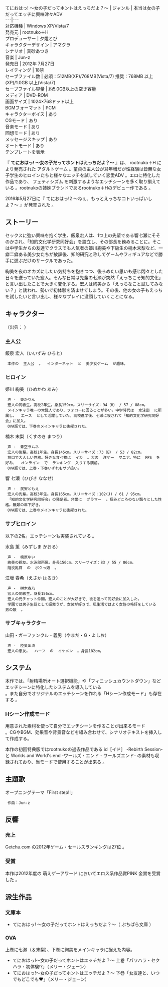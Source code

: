てにおはっ! 〜女の子だってホントはえっちだよ？〜  |  ジャンル  |  本当は女の子だってエッチに興味津々ADV   
---|---  
対応機種  |  Windows XP/Vista/7   
発売元  |  rootnuko＋H   
プロデューサー  |  夕燈とび   
キャラクターデザイン  |  アマクラ   
シナリオ  |  真砂あつき   
音楽  |  Jun-z   
発売日  |  2012年  7月27日   
レイティング  |  18禁   
セーブファイル数  |  必須：512MB(XP)/768MB(Vista/7)  推奨：768MB 以上(XP)/1.0GB 以上(Vista/7)   
セーブファイル容量  |  約5.0GB以上の空き容量   
メディア  |  DVD-ROM   
画面サイズ  |  1024×768ドット以上   
BGMフォーマット  |  PCM   
キャラクターボイス  |  あり   
CGモード  |  あり   
音楽モード  |  あり   
回想モード  |  あり   
メッセージスキップ  |  あり   
オートモード  |  あり   
テンプレートを表示  
  
『 **てにおはっ! 〜女の子だってホントはえっちだよ？〜** 』は、  rootnuko＋H  により発売された  アダルトゲーム
。童貞の主人公が耳年増だが性経験は皆無な女子学生のヒロインたちと様々なエッチを試していく恋愛ADV    。エロに特化した作品であり、
フェティシズム  を刺激するようなエッチシーンを多く取り揃えている    。rootnukoの姉妹ブランドであるrootnuko＋Hのデビュー作である
  。

2016年5月27日に『  てにおはっ!2 〜ねぇ、もっとえっちなコトいっぱいしよ？〜  』が発売された    。

##  ストーリー  

セックスに強い興味を抱く学生、飯泉宏人は、1つ上の先輩である響七瀬にそそのかされ、「知的文化学研究同好会」を設立し、その部長を務めることに。そこは中学生からの友達でクラスでも人気者の姫川絢美や下級生の楠木末梨など、一癖二癖ある美少女たちが放課後、知的研究と称してゲームやフィギュアなどで勝手に遊ぶだけのサークルであった。

絢美を夜のオカズにしたい気持ちを抱きつつ、後ろめたい思いも感じ悶々とした日々を送っていた宏人。そんな日常は先輩の七瀬が突然「えっちこそ知的文化」と言い出したことで大きく変化する。宏人は絢美から「えっちなこと試してみない？」と誘われ、勢いで初体験を済ませてしまう。その後、他の女の子もえっちを試したいと言い出し、様々なプレイに没頭していくことになる。

##  キャラクター  

（出典：            ）

###  主人公  

飯泉 宏人（いいずみ ひろと）

     本作の  主人公  。  インターネット  と  美少女ゲーム  が趣味。 

###  ヒロイン  

姫川 絢美（ひめかわ あみ）

     声 -  東かりん 
     宏人の同級生。高校2年生。身長159cm。スリーサイズ：94（H） / 57 / 88cm。 
     メインキャラ唯一の常識人であり、フォローに回ることが多い。中学時代は  水泳部  に所属し、  エース  として活躍していた。高校進学後、七瀬に唆されて「知的文化学研究同好会」に加入。 
     OVA版では、下巻のメインキャラに抜擢された。 
楠木 末梨（くすのき まつり）

     声 -  青空ラムネ 
     宏人の後輩。高校1年生。身長145cm。スリーサイズ：73（B） / 53 / 82cm。 
     無口で大人しい性格。好きな食べ物は  イカ  。大の  洋ゲー  マニア。特に  FPS  を好み、  オンライン  で  ランキング  入りする腕前。 
     OVA版では、上巻・下巻いずれもサブ扱い。 
響 七瀬（ひびき ななせ）

     声 -  民安ともえ 
     宏人の先輩。高校3年生。身長165cm。スリーサイズ：102(J) / 61 / 95cm。 
     「知的文化学研究同好会」の発足者。非常に  グラマー  。掴みどころのない飄々とした性格。無類の年下好き。 
     OVA版では、上巻のメインキャラに抜擢された。 

###  サブヒロイン  

以下の2名。エッチシーンも実装されている      。

水島 薫（みずしま かおる）

     声 -  楠原ゆい 
     絢美の親友。水泳部所属。身長156cm。スリーサイズ：83 / 55 / 86cm。 
     陥没乳首  の  ボクっ娘  。 
江坂 春希（えさか はるき）

     声 -  榊木春乃 
     宏人の同級生。身長156cm。 
     宏人の元チャット仲間。宏人のことが大好きで、彼を追って同好会に加入した。 
     学園では男子生徒として振舞うが、女装が好きで、私生活ではよく女性の格好をしている  男の娘  。 

###  サブキャラクター  

山田・ガーファンクル・義男（やまだ・G・よしお）

     声 -  陸奥出流 
     宏人の悪友。  ハーフ  の  イケメン  。身長182cm。 

##  システム  

本作では、「射精場所オート選択機能」や「フィニッシュカウントダウン」などエッチシーンに特化したシステムを導入している    
。また自分でオリジナルのエッチシーンを作れる「Hシーン作成モード」も存在する    。

###  Hシーン作成モード  

用意された素材を使って自分でエッチシーンを作ることが出来るモード  
。CGやBGM、効果音や背景音などを組み合わせて、シナリオテキストを挿入して作成する。

本作の初回特典版ではrootnukoの過去作品である  id［イド］ -Rebirth Session-  と  Worlds and World's
end -ワールズ・エンド・ワールズエンド-  の素材も収録されており、当モードで使用することが出来る      。

##  主題歌  

オープニングテーマ「First step!!」

     作曲：Jun-z 

##  反響  

###  売上  

Getchu.com  の2012年ゲーム・セールスランキングは27位    。

###  受賞  

本作は2012年度の  萌えゲーアワード  においてエロス系作品賞PINK 金賞を受賞した    。

##  派生作品  

###  文庫本  

  * てにおはっ! 〜女の子だってホントはえっちだよ？〜（  ぷちぱら文庫  ）   

###  OVA  

上巻に七瀬（＆末梨）、下巻に絢美をメインキャラに据えた内容。

  * てにおはっ!～女の子だってホントはエッチだよ？～ 上巻「パワハラ・セクハラ・初体験!?」（メリー・ジェーン）   
  * てにおはっ!～女の子だってホントはエッチだよ？～ 下巻「女友達と、いつでもどこでも❤」（メリー・ジェーン）   

